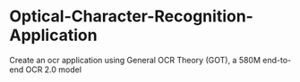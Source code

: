 # Optical-Character-Recognition-Application
Create an ocr application using General OCR Theory (GOT), a 580M end-to-end OCR 2.0 model
